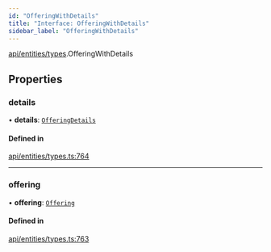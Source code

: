 ```yaml
---
id: "OfferingWithDetails"
title: "Interface: OfferingWithDetails"
sidebar_label: "OfferingWithDetails"
---
```


[api/entities/types](../../../../../modules/API/Entities/Types/Types.md).OfferingWithDetails

## Properties

### details

• **details**: [`OfferingDetails`](../../Offering/Types/OfferingDetails/OfferingDetails.md)

#### Defined in

[api/entities/types.ts:764](https://github.com/PolymeshAssociation/polymesh-sdk/blob/8a9158669/src/api/entities/types.ts#L764)

___

### offering

• **offering**: [`Offering`](../../../../../classes/API/Entities/Offering/Offering.md)

#### Defined in

[api/entities/types.ts:763](https://github.com/PolymeshAssociation/polymesh-sdk/blob/8a9158669/src/api/entities/types.ts#L763)
